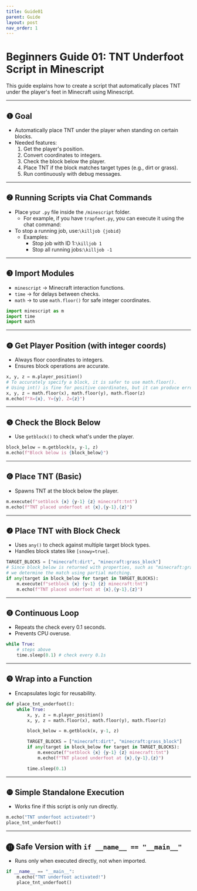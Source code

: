 ```yaml
---
title: Guide01
parent: Guide
layout: post
nav_order: 1
---
```


# Beginners Guide 01: TNT Underfoot Script in Minescript

This guide explains how to create a script that automatically places TNT under the player's feet in Minecraft using Minescript.

---

## ❶ Goal

- Automatically place TNT under the player when standing on certain blocks.
- Needed features:
  1. Get the player's position.
  2. Convert coordinates to integers.
  3. Check the block below the player.
  4. Place TNT if the block matches target types (e.g., dirt or grass).
  5. Run continuously with debug messages.

---

## ❷ Running Scripts via Chat Commands

- Place your `.py` file inside the `/minescript` folder.
  - For example, if you have `trapfeet.py`, you can execute it using the chat command:
- To stop a running job, use:`\killjob {jobid}`
  - Examples:
    - Stop job with ID 1:`\killjob 1`
    - Stop all running jobs:`\killjob -1`

---

## ❸ Import Modules

- `minescript` → Minecraft interaction functions.
- `time` → for delays between checks.
- `math` → to use `math.floor()` for safe integer coordinates.

```python
import minescript as m
import time
import math
```

---

## ❹ Get Player Position (with integer coords)

- Always floor coordinates to integers.
- Ensures block operations are accurate.

```python
x, y, z = m.player_position()
# To accurately specify a block, it is safer to use math.floor().
# Using int() is fine for positive coordinates, but it can produce errors for negative coordinates.
x, y, z = math.floor(x), math.floor(y), math.floor(z)
m.echo(f"X={x}, Y={y}, Z={z}")
```

---

## ❺ Check the Block Below

- Use `getblock()` to check what's under the player.

```python
block_below = m.getblock(x, y-1, z)
m.echo(f"Block below is {block_below}")
```

---

## ❻ Place TNT (Basic)

- Spawns TNT at the block below the player.

```python
m.execute(f"setblock {x} {y-1} {z} minecraft:tnt")
m.echo(f"TNT placed underfoot at {x},{y-1},{z}")
```

---

## ❼ Place TNT with Block Check

- Uses `any()` to check against multiple target block types.
- Handles block states like `[snowy=true]`.

```python
TARGET_BLOCKS = ["minecraft:dirt", "minecraft:grass_block"]
# Since block_below is returned with properties, such as "minecraft:grass_block[snowy=true]",
# we determine the match using partial matching.
if any(target in block_below for target in TARGET_BLOCKS):
    m.execute(f"setblock {x} {y-1} {z} minecraft:tnt")
    m.echo(f"TNT placed underfoot at {x},{y-1},{z}")
```

---

## ❽ Continuous Loop

- Repeats the check every 0.1 seconds.
- Prevents CPU overuse.

```python
while True:
    # steps above
    time.sleep(0.1) # check every 0.1s
```

---

## ❾ Wrap into a Function

- Encapsulates logic for reusability.

```python
def place_tnt_underfoot():
    while True:
        x, y, z = m.player_position()
        x, y, z = math.floor(x), math.floor(y), math.floor(z)

        block_below = m.getblock(x, y-1, z)

        TARGET_BLOCKS = ["minecraft:dirt", "minecraft:grass_block"]
        if any(target in block_below for target in TARGET_BLOCKS):
            m.execute(f"setblock {x} {y-1} {z} minecraft:tnt")
            m.echo(f"TNT placed underfoot at {x},{y-1},{z}")

        time.sleep(0.1) 
```

---

## ❿ Simple Standalone Execution

- Works fine if this script is only run directly.

```python
m.echo("TNT underfoot activated!")
place_tnt_underfoot()
```

---

## ⓫ Safe Version with `if __name__ == "__main__"`

- Runs only when executed directly, not when imported.

```python
if __name__ == "__main__":
    m.echo("TNT underfoot activated!")
    place_tnt_underfoot()
```
